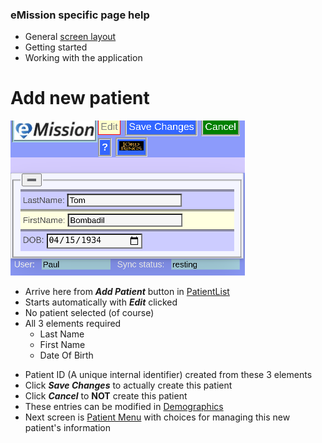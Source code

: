 ### eMission specific page help
* General [screen layout](help/GeneralLayout.md)
* Getting started
* Working with the application



# Add new patient
![](../images/NewPat.png)

* Arrive here from *__Add Patient__* button in [PatientList](help/PatientList.md)
* Starts automatically with *__Edit__* clicked
* No patient selected (of course)
* All 3 elements required
  * Last Name
  * First Name
  * Date Of Birth
+ Patient ID (A unique internal identifier) created from these 3 elements
+ Click *__Save Changes__* to actually create this patient 
+ Click *__Cancel__* to __NOT__ create this patient 
+ These entries can be modified in [Demographics](help/PatientDemographics.md)
+ Next screen is [Patient Menu](help/PatientPhoto.md) with choices for managing this new patient's information

